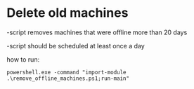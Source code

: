 # Delete old machines
-script removes machines that were offline more than 20 days

-script should be scheduled at least once a day




how to run:
```winbatch
powershell.exe -command "import-module .\remove_offline_machines.ps1;run-main"
```